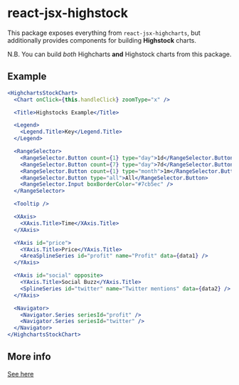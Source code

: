 # react-jsx-highstock

This package exposes everything from `react-jsx-highcharts`, but additionally provides components for building **Highstock** charts.

N.B. You can build *both* Highcharts **and** Highstock charts from this package.

## Example

```jsx
<HighchartsStockChart>
  <Chart onClick={this.handleClick} zoomType="x" />

  <Title>Highstocks Example</Title>

  <Legend>
    <Legend.Title>Key</Legend.Title>
  </Legend>

  <RangeSelector>
    <RangeSelector.Button count={1} type="day">1d</RangeSelector.Button>
    <RangeSelector.Button count={7} type="day">7d</RangeSelector.Button>
    <RangeSelector.Button count={1} type="month">1m</RangeSelector.Button>
    <RangeSelector.Button type="all">All</RangeSelector.Button>
    <RangeSelector.Input boxBorderColor="#7cb5ec" />
  </RangeSelector>

  <Tooltip />

  <XAxis>
    <XAxis.Title>Time</XAxis.Title>
  </XAxis>

  <YAxis id="price">
    <YAxis.Title>Price</YAxis.Title>
    <AreaSplineSeries id="profit" name="Profit" data={data1} />
  </YAxis>

  <YAxis id="social" opposite>
    <YAxis.Title>Social Buzz</YAxis.Title>
    <SplineSeries id="twitter" name="Twitter mentions" data={data2} />
  </YAxis>

  <Navigator>
    <Navigator.Series seriesId="profit" />
    <Navigator.Series seriesId="twitter" />
  </Navigator>
</HighchartsStockChart>
```

## More info

[See here](https://www.npmjs.com/package/react-jsx-highcharts)
